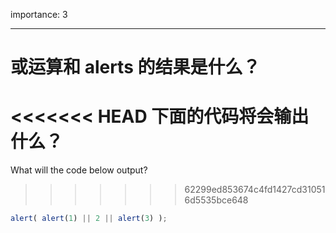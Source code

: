 importance: 3

---

# 或运算和 alerts 的结果是什么？

<<<<<<< HEAD
下面的代码将会输出什么？
=======
What will the code below output?
>>>>>>> 62299ed853674c4fd1427cd310516d5535bce648

```js
alert( alert(1) || 2 || alert(3) );
```

